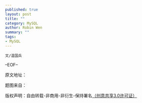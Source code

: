 ```yaml
---
published: true
layout: post
title: ""
category: MySQL
author: Robin Wen
summary: ""
tags: 
- MySQL
---
```


`文/温国兵`

–EOF–

原文地址：<a href="" target="_blank"><img src="http://i.imgur.com/BROigUO.jpg" title="" height="16px" width="16px" border="0" alt="" /></a>

题图来自：<a href="" target="_blank"><img src="" title="" height="16px" width="16px" border="0" alt="" /></a>

版权声明：自由转载-非商用-非衍生-保持署名<a href="http://creativecommons.org/licenses/by-nc-nd/3.0/deed.zh" target="_blank">（创意共享3.0许可证）</a>
